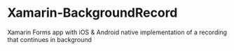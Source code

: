# Xamarin-BackgroundRecord
 Xamarin Forms app with iOS & Android native implementation of a recording that continues in background
